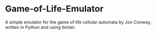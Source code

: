 # Game-of-Life-Emulator
A simple emulator for the game of life cellular automata by Jon Conway, written in Python and using tkinter.
